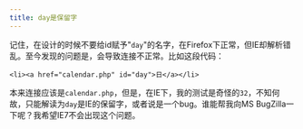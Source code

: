 ```yaml
---
title: day是保留字
---
```

记住，在设计的时候不要给id赋予"`day`"的名字，在Firefox下正常，但IE却解析错乱。至今发现的问题是，会导致连接不正常。比如这段代码：

    <li><a href="calendar.php" id="day">日</a></li>

本来连接应该是`calendar.php`，但是，在IE下，我的测试是奇怪的`32`，不知何故，只能解读为`day`是IE的保留字，或者说是一个bug。谁能帮我向MS BugZilla一下呢？我希望IE7不会出现这个问题。
